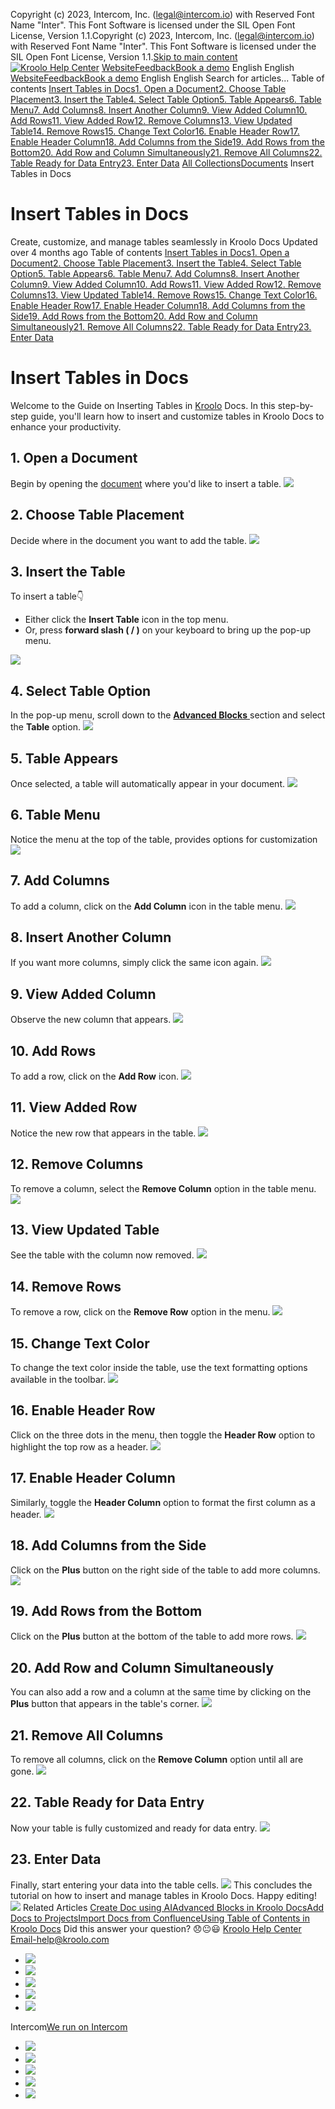 Copyright (c) 2023, Intercom, Inc. (legal@intercom.io) with Reserved Font Name "Inter". This Font Software is licensed under the SIL Open Font License, Version 1.1.Copyright (c) 2023, Intercom, Inc. (legal@intercom.io) with Reserved Font Name "Inter". This Font Software is licensed under the SIL Open Font License, Version 1.1.[Skip to main content](https://help.kroolo.com/en/articles/9858966-insert-tables-in-docs#main-content)
[![Kroolo Help Center](https://downloads.intercomcdn.com/i/o/h4qkzypg/611116/ee699fbf23fef0f6d8d4f666d84c/37cdcedd14003d8fdcfdeda0a05c09cb)](https://help.kroolo.com/en/)
[Website](https://kroolo.com/)[Feedback](https://kroolo.featurebase.app/)[Book a demo](https://kroolo.com/book-demo)
English
English
[Website](https://kroolo.com/)[Feedback](https://kroolo.featurebase.app/)[Book a demo](https://kroolo.com/book-demo)
English
English
Search for articles...
Table of contents
[Insert Tables in Docs](https://help.kroolo.com/en/articles/9858966-insert-tables-in-docs#h_a539478649)[1. Open a Document](https://help.kroolo.com/en/articles/9858966-insert-tables-in-docs#h_c87f93d039)[2. Choose Table Placement](https://help.kroolo.com/en/articles/9858966-insert-tables-in-docs#h_c6693596d0)[3. Insert the Table](https://help.kroolo.com/en/articles/9858966-insert-tables-in-docs#h_2b4b61253c)[4. Select Table Option](https://help.kroolo.com/en/articles/9858966-insert-tables-in-docs#h_43c75446eb)[5. Table Appears](https://help.kroolo.com/en/articles/9858966-insert-tables-in-docs#h_08369e32d2)[6. Table Menu](https://help.kroolo.com/en/articles/9858966-insert-tables-in-docs#h_5be007a731)[7. Add Columns](https://help.kroolo.com/en/articles/9858966-insert-tables-in-docs#h_45830a46bc)[8. Insert Another Column](https://help.kroolo.com/en/articles/9858966-insert-tables-in-docs#h_b7c06065d1)[9. View Added Column](https://help.kroolo.com/en/articles/9858966-insert-tables-in-docs#h_6a710ae5cc)[10. Add Rows](https://help.kroolo.com/en/articles/9858966-insert-tables-in-docs#h_2609dcecb1)[11. View Added Row](https://help.kroolo.com/en/articles/9858966-insert-tables-in-docs#h_00d54d66b5)[12. Remove Columns](https://help.kroolo.com/en/articles/9858966-insert-tables-in-docs#h_f0a5890305)[13. View Updated Table](https://help.kroolo.com/en/articles/9858966-insert-tables-in-docs#h_f07437940f)[14. Remove Rows](https://help.kroolo.com/en/articles/9858966-insert-tables-in-docs#h_0cdaaf5b11)[15. Change Text Color](https://help.kroolo.com/en/articles/9858966-insert-tables-in-docs#h_a7f6628020)[16. Enable Header Row](https://help.kroolo.com/en/articles/9858966-insert-tables-in-docs#h_c22fe4433d)[17. Enable Header Column](https://help.kroolo.com/en/articles/9858966-insert-tables-in-docs#h_c0ac73ab95)[18. Add Columns from the Side](https://help.kroolo.com/en/articles/9858966-insert-tables-in-docs#h_0dc1f8095a)[19. Add Rows from the Bottom](https://help.kroolo.com/en/articles/9858966-insert-tables-in-docs#h_4ec7b14588)[20. Add Row and Column Simultaneously](https://help.kroolo.com/en/articles/9858966-insert-tables-in-docs#h_f12a10a6e5)[21. Remove All Columns](https://help.kroolo.com/en/articles/9858966-insert-tables-in-docs#h_a5d3e3adac)[22. Table Ready for Data Entry](https://help.kroolo.com/en/articles/9858966-insert-tables-in-docs#h_bb4a9f5950)[23. Enter Data](https://help.kroolo.com/en/articles/9858966-insert-tables-in-docs#h_2972c6feef)
[All Collections](https://help.kroolo.com/en/)[Documents](https://help.kroolo.com/en/collections/9304753-documents)
Insert Tables in Docs
# Insert Tables in Docs
Create, customize, and manage tables seamlessly in Kroolo Docs
Updated over 4 months ago
Table of contents
[Insert Tables in Docs](https://help.kroolo.com/en/articles/9858966-insert-tables-in-docs#h_a539478649)[1. Open a Document](https://help.kroolo.com/en/articles/9858966-insert-tables-in-docs#h_c87f93d039)[2. Choose Table Placement](https://help.kroolo.com/en/articles/9858966-insert-tables-in-docs#h_c6693596d0)[3. Insert the Table](https://help.kroolo.com/en/articles/9858966-insert-tables-in-docs#h_2b4b61253c)[4. Select Table Option](https://help.kroolo.com/en/articles/9858966-insert-tables-in-docs#h_43c75446eb)[5. Table Appears](https://help.kroolo.com/en/articles/9858966-insert-tables-in-docs#h_08369e32d2)[6. Table Menu](https://help.kroolo.com/en/articles/9858966-insert-tables-in-docs#h_5be007a731)[7. Add Columns](https://help.kroolo.com/en/articles/9858966-insert-tables-in-docs#h_45830a46bc)[8. Insert Another Column](https://help.kroolo.com/en/articles/9858966-insert-tables-in-docs#h_b7c06065d1)[9. View Added Column](https://help.kroolo.com/en/articles/9858966-insert-tables-in-docs#h_6a710ae5cc)[10. Add Rows](https://help.kroolo.com/en/articles/9858966-insert-tables-in-docs#h_2609dcecb1)[11. View Added Row](https://help.kroolo.com/en/articles/9858966-insert-tables-in-docs#h_00d54d66b5)[12. Remove Columns](https://help.kroolo.com/en/articles/9858966-insert-tables-in-docs#h_f0a5890305)[13. View Updated Table](https://help.kroolo.com/en/articles/9858966-insert-tables-in-docs#h_f07437940f)[14. Remove Rows](https://help.kroolo.com/en/articles/9858966-insert-tables-in-docs#h_0cdaaf5b11)[15. Change Text Color](https://help.kroolo.com/en/articles/9858966-insert-tables-in-docs#h_a7f6628020)[16. Enable Header Row](https://help.kroolo.com/en/articles/9858966-insert-tables-in-docs#h_c22fe4433d)[17. Enable Header Column](https://help.kroolo.com/en/articles/9858966-insert-tables-in-docs#h_c0ac73ab95)[18. Add Columns from the Side](https://help.kroolo.com/en/articles/9858966-insert-tables-in-docs#h_0dc1f8095a)[19. Add Rows from the Bottom](https://help.kroolo.com/en/articles/9858966-insert-tables-in-docs#h_4ec7b14588)[20. Add Row and Column Simultaneously](https://help.kroolo.com/en/articles/9858966-insert-tables-in-docs#h_f12a10a6e5)[21. Remove All Columns](https://help.kroolo.com/en/articles/9858966-insert-tables-in-docs#h_a5d3e3adac)[22. Table Ready for Data Entry](https://help.kroolo.com/en/articles/9858966-insert-tables-in-docs#h_bb4a9f5950)[23. Enter Data](https://help.kroolo.com/en/articles/9858966-insert-tables-in-docs#h_2972c6feef)
# Insert Tables in Docs
Welcome to the Guide on Inserting Tables in [Kroolo](https://kroolo.com/) Docs. In this step-by-step guide, you'll learn how to insert and customize tables in Kroolo Docs to enhance your productivity.
## **1. Open a Document**
Begin by opening the [document](https://intercom.help/kroolo/en/articles/9937049-create-and-manage-docs-docs-2-0) where you'd like to insert a table.
[![](https://kroolo-e0b70269b6e2.intercom-attachments-1.com/i/o/1176508878/c9d545d05d68a01d432dc6e5/887ab3a8-712f-4900-84f2-57bdff31b249.gif?expires=1747842300&signature=3f56bba5d7e2162c51acd01d7319f1a79077158f49f5a9da5f25fccf1fd308ea&req=dSEgEMx%2BlYlYUfMW1HO4zVD1eGxwS3NvDuol1Fm5uIu1d%2BJrjp2P84UPf9q2%0ADwgBX5wfFc%2BB4PN%2Bfxw%3D%0A)](https://kroolo-e0b70269b6e2.intercom-attachments-1.com/i/o/1176508878/c9d545d05d68a01d432dc6e5/887ab3a8-712f-4900-84f2-57bdff31b249.gif?expires=1747842300&signature=3f56bba5d7e2162c51acd01d7319f1a79077158f49f5a9da5f25fccf1fd308ea&req=dSEgEMx%2BlYlYUfMW1HO4zVD1eGxwS3NvDuol1Fm5uIu1d%2BJrjp2P84UPf9q2%0ADwgBX5wfFc%2BB4PN%2Bfxw%3D%0A)
## **2. Choose Table Placement**
Decide where in the document you want to add the table.
[![](https://kroolo-e0b70269b6e2.intercom-attachments-1.com/i/o/1176508884/e55f1b87a9528658110823e7/e97c74ae-04e6-4819-895b-57df9fd6c7b8.gif?expires=1747842300&signature=20345516594224b647441af88320f20a68cd14a746e49005da2cbc90ec020d19&req=dSEgEMx%2BlYlXXfMW1HO4ze6s2NQmmpX%2BU8qKE2Ir3yIp9ou1L%2F1qQwxCol9N%0ABOnOum%2BmVxNh5dSsAt0%3D%0A)](https://kroolo-e0b70269b6e2.intercom-attachments-1.com/i/o/1176508884/e55f1b87a9528658110823e7/e97c74ae-04e6-4819-895b-57df9fd6c7b8.gif?expires=1747842300&signature=20345516594224b647441af88320f20a68cd14a746e49005da2cbc90ec020d19&req=dSEgEMx%2BlYlXXfMW1HO4ze6s2NQmmpX%2BU8qKE2Ir3yIp9ou1L%2F1qQwxCol9N%0ABOnOum%2BmVxNh5dSsAt0%3D%0A)
## **3. Insert the Table**
To insert a table👇
  * Either click the **Insert Table** icon in the top menu.
  * Or, press **forward slash ( / )** on your keyboard to bring up the pop-up menu.


[![](https://kroolo-e0b70269b6e2.intercom-attachments-1.com/i/o/1176508888/e0f7f5088468579138a58431/e7706e57-9e9c-41a2-ac43-d78b500bd983.gif?expires=1747842300&signature=89cd73f9f023dc007c451ee4d54925e9c32fd7fd2799dcd20930b66436c80d73&req=dSEgEMx%2BlYlXUfMW1HO4zR24n0EtVP133BTWQiyBEdyE1as5TTXTojnZnSxp%0ArZQHTJ9sFp5W%2FVR1fRc%3D%0A)](https://kroolo-e0b70269b6e2.intercom-attachments-1.com/i/o/1176508888/e0f7f5088468579138a58431/e7706e57-9e9c-41a2-ac43-d78b500bd983.gif?expires=1747842300&signature=89cd73f9f023dc007c451ee4d54925e9c32fd7fd2799dcd20930b66436c80d73&req=dSEgEMx%2BlYlXUfMW1HO4zR24n0EtVP133BTWQiyBEdyE1as5TTXTojnZnSxp%0ArZQHTJ9sFp5W%2FVR1fRc%3D%0A)
## **4. Select Table Option**
In the pop-up menu, scroll down to the **[Advanced Blocks](https://intercom.help/kroolo/en/articles/9880867-advanced-blocks-in-kroolo-docs)**[ ](https://intercom.help/kroolo/en/articles/9880867-advanced-blocks-in-kroolo-docs)section and select the **Table** option.
[![](https://kroolo-e0b70269b6e2.intercom-attachments-1.com/i/o/1176508898/be1ebd9f9bdac386179ebf07/86649206-ebf3-42f9-b01a-07f682388816.png?expires=1747842300&signature=28352b26fc3ca5887ca3b7daaef7e81ee136123ba45a46ca7c9e9925d5d30efb&req=dSEgEMx%2BlYlWUfMW1HO4zU1Mc5E7hfscdkVQBbIEIAKNq4ot7c4NLc6ea%2FQH%0ANTRWrBmeD6hTB57rCnk%3D%0A)](https://kroolo-e0b70269b6e2.intercom-attachments-1.com/i/o/1176508898/be1ebd9f9bdac386179ebf07/86649206-ebf3-42f9-b01a-07f682388816.png?expires=1747842300&signature=28352b26fc3ca5887ca3b7daaef7e81ee136123ba45a46ca7c9e9925d5d30efb&req=dSEgEMx%2BlYlWUfMW1HO4zU1Mc5E7hfscdkVQBbIEIAKNq4ot7c4NLc6ea%2FQH%0ANTRWrBmeD6hTB57rCnk%3D%0A)
## **5. Table Appears**
Once selected, a table will automatically appear in your document.
[![](https://kroolo-e0b70269b6e2.intercom-attachments-1.com/i/o/1176508912/6f503e0f41e37ca553c19c66/eeff2068-3903-4321-808f-9eb877622dcf.gif?expires=1747842300&signature=77a20c2b6843b5572871d8b40a75350ff88c4ca12d3c5f045c152b9eb58ec0c2&req=dSEgEMx%2BlYheW%2FMW1HO4ze1Rojg9VwECn9ZRP2Jj9IOsv%2BxfTtu%2F%2FUsNrqie%0A4Vsx3MuQwT7SstDG93s%3D%0A)](https://kroolo-e0b70269b6e2.intercom-attachments-1.com/i/o/1176508912/6f503e0f41e37ca553c19c66/eeff2068-3903-4321-808f-9eb877622dcf.gif?expires=1747842300&signature=77a20c2b6843b5572871d8b40a75350ff88c4ca12d3c5f045c152b9eb58ec0c2&req=dSEgEMx%2BlYheW%2FMW1HO4ze1Rojg9VwECn9ZRP2Jj9IOsv%2BxfTtu%2F%2FUsNrqie%0A4Vsx3MuQwT7SstDG93s%3D%0A)
## **6. Table Menu**
Notice the menu at the top of the table, provides options for customization
[![](https://kroolo-e0b70269b6e2.intercom-attachments-1.com/i/o/1176508919/3cd2d2434f662a20b422bac3/20448bd8-d5ed-43db-a2be-5d9cfbe0e19d.png?expires=1747842300&signature=610eb9c96d9ca120510673f2522cb5358183711c8d95854d385a47abefbfb973&req=dSEgEMx%2BlYheUPMW1HO4zfzzGmzzlO0pV%2FNWA3cFfjXwnNLNw5u0XREFSF1W%0A1FTMWnmzYJ58k%2BwQOLs%3D%0A)](https://kroolo-e0b70269b6e2.intercom-attachments-1.com/i/o/1176508919/3cd2d2434f662a20b422bac3/20448bd8-d5ed-43db-a2be-5d9cfbe0e19d.png?expires=1747842300&signature=610eb9c96d9ca120510673f2522cb5358183711c8d95854d385a47abefbfb973&req=dSEgEMx%2BlYheUPMW1HO4zfzzGmzzlO0pV%2FNWA3cFfjXwnNLNw5u0XREFSF1W%0A1FTMWnmzYJ58k%2BwQOLs%3D%0A)
## **7. Add Columns**
To add a column, click on the **Add Column** icon in the table menu.
[![](https://kroolo-e0b70269b6e2.intercom-attachments-1.com/i/o/1176508924/9e843a9612133bc6b05694c4/1389fcd1-0c78-4ce5-9e61-c395c051b46c.gif?expires=1747842300&signature=7157f4d25d68488d9dad3608380a161fe4c4ee6768a667874ecba8295e626179&req=dSEgEMx%2BlYhdXfMW1HO4zal88S%2BGTeExqu6i9vs2%2BMZqTuADMSM%2BvoFYDsJi%0AtdhJ256G%2BbSFyfVIAZ0%3D%0A)](https://kroolo-e0b70269b6e2.intercom-attachments-1.com/i/o/1176508924/9e843a9612133bc6b05694c4/1389fcd1-0c78-4ce5-9e61-c395c051b46c.gif?expires=1747842300&signature=7157f4d25d68488d9dad3608380a161fe4c4ee6768a667874ecba8295e626179&req=dSEgEMx%2BlYhdXfMW1HO4zal88S%2BGTeExqu6i9vs2%2BMZqTuADMSM%2BvoFYDsJi%0AtdhJ256G%2BbSFyfVIAZ0%3D%0A)
## **8. Insert Another Column**
If you want more columns, simply click the same icon again.
[![](https://kroolo-e0b70269b6e2.intercom-attachments-1.com/i/o/1176508949/98b2431c36bb2afc70ef15fd/87852009-886f-4005-9910-837fe5754262.gif?expires=1747842300&signature=9049077e05012e4f9075597102d2846716adaf72e64142a106682200436ec1b3&req=dSEgEMx%2BlYhbUPMW1HO4zalAy30J%2BpGmCBY7Bx2TxeYqnI%2B8MkLqFXDCeALR%0ABiiWlv%2BOQjMMy3kzZhs%3D%0A)](https://kroolo-e0b70269b6e2.intercom-attachments-1.com/i/o/1176508949/98b2431c36bb2afc70ef15fd/87852009-886f-4005-9910-837fe5754262.gif?expires=1747842300&signature=9049077e05012e4f9075597102d2846716adaf72e64142a106682200436ec1b3&req=dSEgEMx%2BlYhbUPMW1HO4zalAy30J%2BpGmCBY7Bx2TxeYqnI%2B8MkLqFXDCeALR%0ABiiWlv%2BOQjMMy3kzZhs%3D%0A)
## **9. View Added Column**
Observe the new column that appears.
[![](https://kroolo-e0b70269b6e2.intercom-attachments-1.com/i/o/1176508969/70659d842f296c351340e69d/d5da1065-087b-43d9-9cfc-3ef4c254d78c.gif?expires=1747842300&signature=82c3a7a4721de450731985409ab6503515974ddbeb76821daa696321fca0776b&req=dSEgEMx%2BlYhZUPMW1HO4zTMyENriLtGoBFB72HxWHo9JEmkiU1hOuNcId60Y%0AM9ie6GBHv3IwDyBQFEA%3D%0A)](https://kroolo-e0b70269b6e2.intercom-attachments-1.com/i/o/1176508969/70659d842f296c351340e69d/d5da1065-087b-43d9-9cfc-3ef4c254d78c.gif?expires=1747842300&signature=82c3a7a4721de450731985409ab6503515974ddbeb76821daa696321fca0776b&req=dSEgEMx%2BlYhZUPMW1HO4zTMyENriLtGoBFB72HxWHo9JEmkiU1hOuNcId60Y%0AM9ie6GBHv3IwDyBQFEA%3D%0A)
## **10. Add Rows**
To add a row, click on the **Add Row** icon.
[![](https://kroolo-e0b70269b6e2.intercom-attachments-1.com/i/o/1176508990/630d8c9681cedfb8b3700c71/ceb720c2-229e-4814-9375-155c4f57cc47.gif?expires=1747842300&signature=925576d01081a984bdeeb7072425a6b68b51e95bb7406bbe6bb28d799a63afb6&req=dSEgEMx%2BlYhWWfMW1HO4zQ60FF5jC8uJ%2FcW9Wh4EXdsRsF45hm8EQRT39CmE%0Agw6oZhcRL4Kk1f2lPI4%3D%0A)](https://kroolo-e0b70269b6e2.intercom-attachments-1.com/i/o/1176508990/630d8c9681cedfb8b3700c71/ceb720c2-229e-4814-9375-155c4f57cc47.gif?expires=1747842300&signature=925576d01081a984bdeeb7072425a6b68b51e95bb7406bbe6bb28d799a63afb6&req=dSEgEMx%2BlYhWWfMW1HO4zQ60FF5jC8uJ%2FcW9Wh4EXdsRsF45hm8EQRT39CmE%0Agw6oZhcRL4Kk1f2lPI4%3D%0A)
## **11. View Added Row**
Notice the new row that appears in the table.
[![](https://kroolo-e0b70269b6e2.intercom-attachments-1.com/i/o/1176509009/25c2fcbfec008dd10025283c/12e22277-b65c-4a97-a12a-c55d5933a6cd.gif?expires=1747842300&signature=c4c6fee01fba86bc81bc747bb798caaf84c0fc506f775cadbbe38c69f1c0406f&req=dSEgEMx%2BlIFfUPMW1HO4zYNmaO%2BA%2FFgjp5ZbM6kci0%2FXvz0Uqpun6StVZRuA%0ALmyRVPuOezTSlCAuBC4%3D%0A)](https://kroolo-e0b70269b6e2.intercom-attachments-1.com/i/o/1176509009/25c2fcbfec008dd10025283c/12e22277-b65c-4a97-a12a-c55d5933a6cd.gif?expires=1747842300&signature=c4c6fee01fba86bc81bc747bb798caaf84c0fc506f775cadbbe38c69f1c0406f&req=dSEgEMx%2BlIFfUPMW1HO4zYNmaO%2BA%2FFgjp5ZbM6kci0%2FXvz0Uqpun6StVZRuA%0ALmyRVPuOezTSlCAuBC4%3D%0A)
## **12. Remove Columns**
To remove a column, select the **Remove Column** option in the table menu.
[![](https://kroolo-e0b70269b6e2.intercom-attachments-1.com/i/o/1176509025/071115b0ad2dc8bda69180d6/f03e23ec-312b-402d-b18d-93ac1d417aa6.gif?expires=1747842300&signature=41b4545f5a9597a3836ef676e6460ff67421e3276803c1f7a529a6c9dfdbdbdf&req=dSEgEMx%2BlIFdXPMW1HO4zclYFEp4ZBKAmANF1tZQ1OOskBhj4gVrowLtxN8r%0AVyg0s%2FLmR6Mzr%2B6mLzw%3D%0A)](https://kroolo-e0b70269b6e2.intercom-attachments-1.com/i/o/1176509025/071115b0ad2dc8bda69180d6/f03e23ec-312b-402d-b18d-93ac1d417aa6.gif?expires=1747842300&signature=41b4545f5a9597a3836ef676e6460ff67421e3276803c1f7a529a6c9dfdbdbdf&req=dSEgEMx%2BlIFdXPMW1HO4zclYFEp4ZBKAmANF1tZQ1OOskBhj4gVrowLtxN8r%0AVyg0s%2FLmR6Mzr%2B6mLzw%3D%0A)
## **13. View Updated Table**
See the table with the column now removed.
[![](https://kroolo-e0b70269b6e2.intercom-attachments-1.com/i/o/1176509037/161a05745acd2d880b709925/ff43b1a0-c316-458e-859a-4d6ee8a73611.gif?expires=1747842300&signature=98175645a2b610f515a7ebd37c87cea5b9a01cb5c6d72169a807099fd176204a&req=dSEgEMx%2BlIFcXvMW1HO4zchIvQm3ge%2FGuUm8DB0QJY0kIXpmjJtj921oAwOA%0A5UXQLlxJA493CRcXe5U%3D%0A)](https://kroolo-e0b70269b6e2.intercom-attachments-1.com/i/o/1176509037/161a05745acd2d880b709925/ff43b1a0-c316-458e-859a-4d6ee8a73611.gif?expires=1747842300&signature=98175645a2b610f515a7ebd37c87cea5b9a01cb5c6d72169a807099fd176204a&req=dSEgEMx%2BlIFcXvMW1HO4zchIvQm3ge%2FGuUm8DB0QJY0kIXpmjJtj921oAwOA%0A5UXQLlxJA493CRcXe5U%3D%0A)
## **14. Remove Rows**
To remove a row, click on the **Remove Row** option in the menu.
[![](https://kroolo-e0b70269b6e2.intercom-attachments-1.com/i/o/1176509056/15e0dc16f15d377a13d5f005/6051b30c-fe54-4e1c-9156-c3b282f84859.gif?expires=1747842300&signature=268aeea05a946add1b302dc7467903a3cd32ccb6df1e38ab5f1ba0c7c6b83489&req=dSEgEMx%2BlIFaX%2FMW1HO4za4SRfwVVq%2FTtTIokZQ3iNO0QGut%2BHQmagaeYeyv%0AYbfPFj6%2FWamhfSGkdAc%3D%0A)](https://kroolo-e0b70269b6e2.intercom-attachments-1.com/i/o/1176509056/15e0dc16f15d377a13d5f005/6051b30c-fe54-4e1c-9156-c3b282f84859.gif?expires=1747842300&signature=268aeea05a946add1b302dc7467903a3cd32ccb6df1e38ab5f1ba0c7c6b83489&req=dSEgEMx%2BlIFaX%2FMW1HO4za4SRfwVVq%2FTtTIokZQ3iNO0QGut%2BHQmagaeYeyv%0AYbfPFj6%2FWamhfSGkdAc%3D%0A)
## **15. Change Text Color**
To change the text color inside the table, use the text formatting options available in the toolbar.
[![](https://kroolo-e0b70269b6e2.intercom-attachments-1.com/i/o/1176509071/7bac59175bef45d4033f4a88/5df93562-20d7-4bd2-be26-dbcac0253e96.gif?expires=1747842300&signature=a6167de372671463c6388662962c6f051e384affb2fdfb23769d1fb8bfd3fff7&req=dSEgEMx%2BlIFYWPMW1HO4zesxx%2BeRmGt0IYXJoKMuP8XNOYUKEcL7TQ%2FUlTHf%0ADTckUFWcymtbp8oyusE%3D%0A)](https://kroolo-e0b70269b6e2.intercom-attachments-1.com/i/o/1176509071/7bac59175bef45d4033f4a88/5df93562-20d7-4bd2-be26-dbcac0253e96.gif?expires=1747842300&signature=a6167de372671463c6388662962c6f051e384affb2fdfb23769d1fb8bfd3fff7&req=dSEgEMx%2BlIFYWPMW1HO4zesxx%2BeRmGt0IYXJoKMuP8XNOYUKEcL7TQ%2FUlTHf%0ADTckUFWcymtbp8oyusE%3D%0A)
## **16. Enable Header Row**
Click on the three dots in the menu, then toggle the **Header Row** option to highlight the top row as a header.
[![](https://kroolo-e0b70269b6e2.intercom-attachments-1.com/i/o/1176509094/75d86c52fff719effd4d20a9/e194a8b7-5a9d-4d88-a161-9de49ab7fd97.gif?expires=1747842300&signature=cb223d39b7033095193f1a74e5658f2f647b5ec31d2a30aee1620ca1f03c4945&req=dSEgEMx%2BlIFWXfMW1HO4zTf%2F9BvakkLm23RIzhM9Qi28rp0Wz2emkdictPJp%0Ay%2BvOFwK%2BVm1o8sykR00%3D%0A)](https://kroolo-e0b70269b6e2.intercom-attachments-1.com/i/o/1176509094/75d86c52fff719effd4d20a9/e194a8b7-5a9d-4d88-a161-9de49ab7fd97.gif?expires=1747842300&signature=cb223d39b7033095193f1a74e5658f2f647b5ec31d2a30aee1620ca1f03c4945&req=dSEgEMx%2BlIFWXfMW1HO4zTf%2F9BvakkLm23RIzhM9Qi28rp0Wz2emkdictPJp%0Ay%2BvOFwK%2BVm1o8sykR00%3D%0A)
## **17. Enable Header Column**
Similarly, toggle the **Header Column** option to format the first column as a header.
[![](https://kroolo-e0b70269b6e2.intercom-attachments-1.com/i/o/1176509115/a0ea1fadbcdb09828f33c7f3/41e8a6cc-862d-4c60-8346-748f07785fa7.gif?expires=1747842300&signature=7d2d813a4df0e7ee6100f56ecd909c727256897fc42a3a35c171c27d21117bd5&req=dSEgEMx%2BlIBeXPMW1HO4zacP4nGeHQwnMHPvh%2FytoC%2FBJKrvoqlI3jLBP6UZ%0AVayVk9HIsEz0GF2dnek%3D%0A)](https://kroolo-e0b70269b6e2.intercom-attachments-1.com/i/o/1176509115/a0ea1fadbcdb09828f33c7f3/41e8a6cc-862d-4c60-8346-748f07785fa7.gif?expires=1747842300&signature=7d2d813a4df0e7ee6100f56ecd909c727256897fc42a3a35c171c27d21117bd5&req=dSEgEMx%2BlIBeXPMW1HO4zacP4nGeHQwnMHPvh%2FytoC%2FBJKrvoqlI3jLBP6UZ%0AVayVk9HIsEz0GF2dnek%3D%0A)
## **18. Add Columns from the Side**
Click on the **Plus** button on the right side of the table to add more columns.
[![](https://kroolo-e0b70269b6e2.intercom-attachments-1.com/i/o/1176509136/873ead1a160e8d871993a46e/171c77dc-378a-4a5f-b5c6-e13cabc73cb7.gif?expires=1747842300&signature=6aee8bc0df3e8257fd2d7c31014b4be1b7345557e1f87c1a1ce96c72365423b1&req=dSEgEMx%2BlIBcX%2FMW1HO4zbHxUVPVfy6l%2BcNkiNsnTC3ed%2Fw%2BMoEWOKj7dJJH%0Ana36QMIbagFH11RJX%2Fg%3D%0A)](https://kroolo-e0b70269b6e2.intercom-attachments-1.com/i/o/1176509136/873ead1a160e8d871993a46e/171c77dc-378a-4a5f-b5c6-e13cabc73cb7.gif?expires=1747842300&signature=6aee8bc0df3e8257fd2d7c31014b4be1b7345557e1f87c1a1ce96c72365423b1&req=dSEgEMx%2BlIBcX%2FMW1HO4zbHxUVPVfy6l%2BcNkiNsnTC3ed%2Fw%2BMoEWOKj7dJJH%0Ana36QMIbagFH11RJX%2Fg%3D%0A)
## **19. Add Rows from the Bottom**
Click on the **Plus** button at the bottom of the table to add more rows.
[![](https://kroolo-e0b70269b6e2.intercom-attachments-1.com/i/o/1176509155/41c5e0d9cc39f9e040ff76aa/c5732377-17c6-4d20-b78b-d42b90f4e920.gif?expires=1747842300&signature=e13a3e9a0423526b7e794ae37523f2bd04956c77d37c6a8f9b27f57df6862428&req=dSEgEMx%2BlIBaXPMW1HO4zdvatBqDfhmqpBZwSWlrF59y31dslKu3%2BBf%2BaVTn%0AIHS8F4PUD8Hvj1lPAZ8%3D%0A)](https://kroolo-e0b70269b6e2.intercom-attachments-1.com/i/o/1176509155/41c5e0d9cc39f9e040ff76aa/c5732377-17c6-4d20-b78b-d42b90f4e920.gif?expires=1747842300&signature=e13a3e9a0423526b7e794ae37523f2bd04956c77d37c6a8f9b27f57df6862428&req=dSEgEMx%2BlIBaXPMW1HO4zdvatBqDfhmqpBZwSWlrF59y31dslKu3%2BBf%2BaVTn%0AIHS8F4PUD8Hvj1lPAZ8%3D%0A)
## **20. Add Row and Column Simultaneously**
You can also add a row and a column at the same time by clicking on the **Plus** button that appears in the table's corner.
[![](https://kroolo-e0b70269b6e2.intercom-attachments-1.com/i/o/1176509174/2e294ee1f9760f1f1d075f76/d575633c-6bd1-46d2-aed6-2d6a1722ef1c.gif?expires=1747842300&signature=a09fd0f146958c00c46910cf6d8ffa5c10c4f3b91d8d07d8e5c96d39d9872fbb&req=dSEgEMx%2BlIBYXfMW1HO4zeb7S7FOwEaIz8tlfMsThfTAEEMaPZ3fMq2YQtAk%0A6Is1El7KmH6QDLwH7e4%3D%0A)](https://kroolo-e0b70269b6e2.intercom-attachments-1.com/i/o/1176509174/2e294ee1f9760f1f1d075f76/d575633c-6bd1-46d2-aed6-2d6a1722ef1c.gif?expires=1747842300&signature=a09fd0f146958c00c46910cf6d8ffa5c10c4f3b91d8d07d8e5c96d39d9872fbb&req=dSEgEMx%2BlIBYXfMW1HO4zeb7S7FOwEaIz8tlfMsThfTAEEMaPZ3fMq2YQtAk%0A6Is1El7KmH6QDLwH7e4%3D%0A)
## **21. Remove All Columns**
To remove all columns, click on the **Remove Column** option until all are gone.
[![](https://kroolo-e0b70269b6e2.intercom-attachments-1.com/i/o/1176509208/43624a2dc9f2b470befaa0b7/3e9ca6d7-703b-4d80-98fe-c6e2ce921d56.gif?expires=1747842300&signature=c15a0ad45ef58fb1b2dde4d6c892fb7eeb24b25e9dfd2cd0ed4ebb96a9b66ff9&req=dSEgEMx%2BlINfUfMW1HO4ze4UEnskQzS1BjO3xfDG1takb5KEgodPq3MkD%2FfU%0AEPyE0V9WuNmjBwW9Vxs%3D%0A)](https://kroolo-e0b70269b6e2.intercom-attachments-1.com/i/o/1176509208/43624a2dc9f2b470befaa0b7/3e9ca6d7-703b-4d80-98fe-c6e2ce921d56.gif?expires=1747842300&signature=c15a0ad45ef58fb1b2dde4d6c892fb7eeb24b25e9dfd2cd0ed4ebb96a9b66ff9&req=dSEgEMx%2BlINfUfMW1HO4ze4UEnskQzS1BjO3xfDG1takb5KEgodPq3MkD%2FfU%0AEPyE0V9WuNmjBwW9Vxs%3D%0A)
## **22. Table Ready for Data Entry**
Now your table is fully customized and ready for data entry.
[![](https://kroolo-e0b70269b6e2.intercom-attachments-1.com/i/o/1176509234/63ff349a912e651c4e9c98ab/6f8b8163-953b-4a66-9574-b2cc043cdb49.gif?expires=1747842300&signature=a58d8ba28ac92483497ed95f35565bab1211abf5f9052944fdb9349bdf24b887&req=dSEgEMx%2BlINcXfMW1HO4zS4Pax5EfXIW9lAdf6eba%2F0BNXKf%2F8cdjMmVtyW6%0Av1KLOUbSyEqlK9XZGLE%3D%0A)](https://kroolo-e0b70269b6e2.intercom-attachments-1.com/i/o/1176509234/63ff349a912e651c4e9c98ab/6f8b8163-953b-4a66-9574-b2cc043cdb49.gif?expires=1747842300&signature=a58d8ba28ac92483497ed95f35565bab1211abf5f9052944fdb9349bdf24b887&req=dSEgEMx%2BlINcXfMW1HO4zS4Pax5EfXIW9lAdf6eba%2F0BNXKf%2F8cdjMmVtyW6%0Av1KLOUbSyEqlK9XZGLE%3D%0A)
## **23. Enter Data**
Finally, start entering your data into the table cells.
[![](https://kroolo-e0b70269b6e2.intercom-attachments-1.com/i/o/1176509251/a99dfc12c1e430065a0d5180/1dcce549-c1fd-4caa-8542-8b5c3fa6a9be.gif?expires=1747842300&signature=7895689784dca8d83871815941b3713b79952f575f1bf7017c70abfa4eb9ef32&req=dSEgEMx%2BlINaWPMW1HO4zToZHqKDlxK%2B6xkOVcSiQLXCwoB4aIAyi2lFdb7r%0A2329pS%2Bw4GymG4PNGUc%3D%0A)](https://kroolo-e0b70269b6e2.intercom-attachments-1.com/i/o/1176509251/a99dfc12c1e430065a0d5180/1dcce549-c1fd-4caa-8542-8b5c3fa6a9be.gif?expires=1747842300&signature=7895689784dca8d83871815941b3713b79952f575f1bf7017c70abfa4eb9ef32&req=dSEgEMx%2BlINaWPMW1HO4zToZHqKDlxK%2B6xkOVcSiQLXCwoB4aIAyi2lFdb7r%0A2329pS%2Bw4GymG4PNGUc%3D%0A)
This concludes the tutorial on how to insert and manage tables in Kroolo Docs. 
Happy editing!
[![](https://downloads.intercomcdn.com/i/o/1176493919/f5549df43d1ab41a7f859b23/cta+2.png?expires=1747842300&signature=e637e2a0d480a2c31967b2f17da8cdb37ed1eb591a282d3c2b2b659a586b589e&req=dSEgEM13noheUPMW1HO4zX%2Fd4sVwbnyp1EkDaFJD5qqmr7%2Fd%2BAIu2S5Frkjh%0AhThx0YuNNVQhOtBWykQ%3D%0A)](https://kroolo.com/)
Related Articles
[Create Doc using AI](https://help.kroolo.com/en/articles/9826798-create-doc-using-ai)[Advanced Blocks in Kroolo Docs](https://help.kroolo.com/en/articles/9880867-advanced-blocks-in-kroolo-docs)[Add Docs to Projects](https://help.kroolo.com/en/articles/9935648-add-docs-to-projects)[Import Docs from Confluence](https://help.kroolo.com/en/articles/9936991-import-docs-from-confluence)[Using Table of Contents in Kroolo Docs](https://help.kroolo.com/en/articles/10299776-using-table-of-contents-in-kroolo-docs)
Did this answer your question?
😞😐😃
[Kroolo Help Center](https://help.kroolo.com/en/)
Email-help@kroolo.com
  * [![](https://intercom.help/kroolo/assets/svg/icon:social-facebook/FFFFFF)](https://www.facebook.com/profile.php?id=61553808299270)
  * [![](https://intercom.help/kroolo/assets/svg/icon:social-linkedin/FFFFFF)](https://www.linkedin.com/company/getkroolo)
  * [![](https://intercom.help/kroolo/assets/svg/icon:social-instagram/FFFFFF)](https://www.instagram.com/getkroolo)
  * [![](https://intercom.help/kroolo/assets/svg/icon:social-youtube/FFFFFF)](https://www.youtube.com/@getkroolo/featured)
  * [![](https://intercom.help/kroolo/assets/svg/icon:social-twitter-x/FFFFFF)](https://www.twitter.com/getkroolo)


Intercom[We run on Intercom](https://www.intercom.com/intercom-link?company=Kroolo&solution=customer-support&utm_campaign=intercom-link&utm_content=We+run+on+Intercom&utm_medium=help-center&utm_referrer=https%3A%2F%2Fhelp.kroolo.com%2Fen%2Farticles%2F9858966-insert-tables-in-docs&utm_source=desktop-web)
  * [![](https://intercom.help/kroolo/assets/svg/icon:social-facebook/FFFFFF)](https://www.facebook.com/profile.php?id=61553808299270)
  * [![](https://intercom.help/kroolo/assets/svg/icon:social-linkedin/FFFFFF)](https://www.linkedin.com/company/getkroolo)
  * [![](https://intercom.help/kroolo/assets/svg/icon:social-instagram/FFFFFF)](https://www.instagram.com/getkroolo)
  * [![](https://intercom.help/kroolo/assets/svg/icon:social-youtube/FFFFFF)](https://www.youtube.com/@getkroolo/featured)
  * [![](https://intercom.help/kroolo/assets/svg/icon:social-twitter-x/FFFFFF)](https://www.twitter.com/getkroolo)


